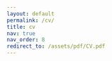```yaml
---
layout: default
permalink: /cv/
title: cv
nav: true
nav_order: 8
redirect_to: /assets/pdf/CV.pdf
---
```

